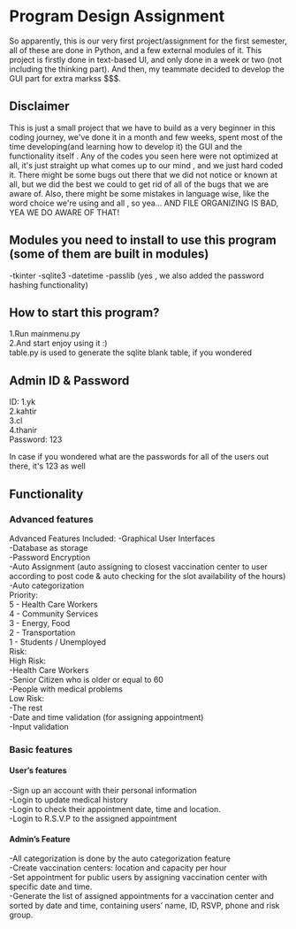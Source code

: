 # Program Design Assignment

So apparently, this is our very first project/assignment for the first semester, all of these are done in Python, and a few external modules of it. This project is firstly done in text-based UI, and only done in a week or two (not including the thinking part). And then, my teammate decided to develop the GUI part for extra markss $$$.

## Disclaimer
This is just a small project that we have to build as a very beginner in this coding journey, we've done it in a month and few weeks, spent most of the time developing(and learning how to develop it) the GUI and the functionality itself . Any of the codes you seen here were not optimized at all, it's just straight up what comes up to our mind , and we just hard coded it. There might be some bugs out there that we did not notice or known at all, but we did the best we could to get rid of all of the bugs that we are aware of. Also, there might be some mistakes in language wise, like the word choice we're using and all , so yea... AND FILE ORGANIZING IS BAD, YEA WE DO AWARE OF THAT!

## Modules you need to install to use this program (some of them are built in modules)
-tkinter
-sqlite3
-datetime
-passlib (yes , we also added the password hashing functionality)

## How to start this program?
1.Run mainmenu.py <br>
2.And start enjoy using it :) <br>
table.py is used to generate the sqlite blank table, if you wondered

## Admin ID & Password
ID:
1.yk <br>
2.kahtir<br>
3.cl<br>
4.thanir<br>
Password: 123

In case if you wondered what are the passwords for all of the users out there, it's 123 as well

## Functionality

### Advanced features
Advanced Features Included:
-Graphical User Interfaces<br>
-Database as storage<br>
-Password Encryption<br>
-Auto Assignment (auto assigning to closest vaccination center to 
user according to post code & auto checking for the slot availability 
of the hours)<br>
-Auto categorization<br>
Priority:<br>
5 - Health Care Workers<br>
4 - Community Services<br>
3 - Energy, Food<br>
2 - Transportation<br>
1 - Students / Unemployed<br>
Risk:<br>
High Risk:<br>
-Health Care Workers<br>
-Senior Citizen who is older or equal to 60<br>
-People with medical problems<br>
Low Risk:<br>
-The rest<br>
-Date and time validation (for assigning appointment)<br>
-Input validation<br>

### Basic features

#### User’s features
-Sign up an account with their personal information <br>
-Login to update medical history<br>
-Login to check their appointment date, time and location. <br>
-Login to R.S.V.P to the assigned appointment<br>

#### Admin’s Feature
-All categorization is done by the auto categorization feature<br>
-Create vaccination centers: location and capacity per hour <br>
-Set appointment for public users by assigning vaccination center 
with specific date and time. <br>
-Generate the list of assigned appointments for a vaccination center 
and sorted by date and time, containing users’ name, ID, RSVP, 
phone and risk group.<br>

